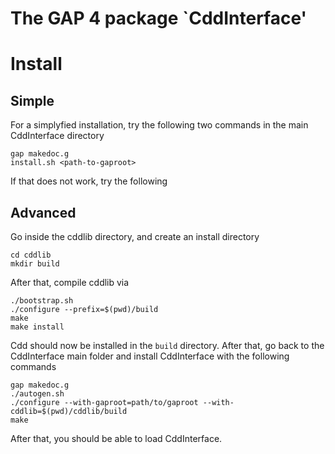 The GAP 4 package `CddInterface'
==============================

# Install

## Simple

For a simplyfied installation, try the following two commands in the main CddInterface directory

    gap makedoc.g
    install.sh <path-to-gaproot>

If that does not work, try the following

## Advanced

Go inside the cddlib directory, and create an install directory

    cd cddlib
    mkdir build

After that, compile cddlib via

    ./bootstrap.sh
    ./configure --prefix=$(pwd)/build
    make
    make install

Cdd should now be installed in the `build` directory. After that, go back to the CddInterface main folder
and install CddInterface with the following commands

    gap makedoc.g
    ./autogen.sh
    ./configure --with-gaproot=path/to/gaproot --with-cddlib=$(pwd)/cddlib/build
    make

After that, you should be able to load CddInterface.
